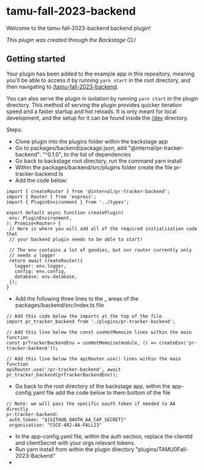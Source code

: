 # tamu-fall-2023-backend

Welcome to the tamu-fall-2023-backend backend plugin!

_This plugin was created through the Backstage CLI_

## Getting started

Your plugin has been added to the example app in this repository, meaning you'll be able to access it by running `yarn
start` in the root directory, and then navigating to [/tamu-fall-2023-backend](http://localhost:3000/tamu-fall-2023-backend).

You can also serve the plugin in isolation by running `yarn start` in the plugin directory.
This method of serving the plugin provides quicker iteration speed and a faster startup and hot reloads.
It is only meant for local development, and the setup for it can be found inside the [/dev](/dev) directory.


Steps:
 * Clone plugin into the plugins folder within the backstage app
 * Go to packages/backend/package.json, add "@internal/pr-tracker-backend": "^0.1.0", to the list of dependencies
 * Go back to backstage root directory, run the command yarn install
 * Within the packages/backend/src/plugins folder create the file pr-tracker-backend.ts
 * Add the code below:
 ```
 import { createRouter } from '@internal/pr-tracker-backend';
import { Router } from 'express';
import { PluginEnvironment } from '../types';

export default async function createPlugin(
  env: PluginEnvironment,
): Promise<Router> {
  // Here is where you will add all of the required initialization code that
  // your backend plugin needs to be able to start!

  // The env contains a lot of goodies, but our router currently only
  // needs a logger
  return await createRouter({
    logger: env.logger,
    config: env.config, 
    database: env.database,
  });
}
 ```
 * Add the following three lines to the _ areas of the packages/backend/src/index.ts file
 ```
 // Add this code below the imports at the top of the file
 import pr_tracker_backend from './plugins/pr-tracker-backend';

 ```
 ```
 // Add this line below the const useHotMemoize lines within the main function
 const prTrackerBackendEnv = useHotMemoize(module, () => createEnv('pr-tracker-backend'));
 ```
 ```
 // Add this line below the apiRouter.use() lines within the main function
 apiRouter.use('/pr-tracker-backend', await pr_tracker_backend(prTrackerBackendEnv));
 ```
 * Go back to the root directory of the backstage app, within the app-config.yaml file add the code below to them bottom of the file
 ```
 // Note: we will pass the specific oauth token if needed to AA directly
 pr-tracker-backend:
  auth_token: "${GITHUB_OAUTH_AA_CAP_SECRET}"
  organization: "CSCE-482-AA-FALL23"
 ```
 * In the app-config.yaml file, within the auth section, replace the clientId and clientSecret with your orgs relevant tokens.
 * Run yarn install from within the plugin directory "plugins/TAMU0Fall-2023-Backend"
 * 

  